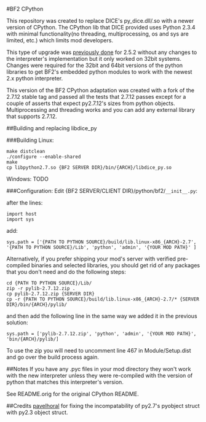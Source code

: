 #BF2 CPython

This repository was created to replace DICE's py_dice.dll/.so with a newer version of CPython. The CPython lib that DICE provided uses Python 2.3.4 with minimal functionality(no threading, multiprocessing, os and sys are limited, etc.) which limits mod developers.

This type of upgrade was [previously done](https://blog.garethj.com/2008/05/07/replacing-python-on-a-battlefield-2-server) for 2.5.2 without any changes to the interpreter's implementation but it only worked on 32bit systems. Changes were required for the 32bit and 64bit versions of the python libraries to get BF2's embedded python modules to work with the newest 2.x python interpreter.

This version of the BF2 CPython adaptation was created with a fork of the 2.7.12 stable tag and passed all the tests that 2.7.12 passes except for a couple of asserts that expect py2.7.12's sizes from python objects. Multiprocessing and threading works and you can add any external library that supports 2.7.12.


##Building and replacing libdice_py

###Building
Linux: 

    make distclean
    ./configure --enable-shared
    make
    cp libpython2.7.so {BF2 SERVER DIR}/bin/{ARCH}/libdice_py.so

Windows: TODO


###Configuration:
Edit {BF2 SERVER/CLIENT DIR}/python/bf2/`__init__.py`:

after the lines:

    import host
    import sys
add:

    sys.path = ['{PATH TO PYTHON SOURCE}/build/lib.linux-x86_{ARCH}-2.7', '{PATH TO PYTHON SOURCE}/Lib', 'python', 'admin', '{YOUR MOD PATH}' ]

Alternatively, if you prefer shipping your mod's server with verified pre-compiled binaries and selected libraries, you should get rid of any packages that you don't need and do the following steps:

    cd {PATH TO PYTHON SOURCE}/Lib/
    zip -r pylib-2.7.12.zip .
    cp pylib-2.7.12.zip {SERVER DIR}
    cp -r {PATH TO PYTHON SOURCE}/build/lib.linux-x86_{ARCH}-2.7/* {SERVER DIR}/bin/{ARCH}/pylib/
    
and then add the following line in the same way we added it in the previous solution:

    sys.path = ['pylib-2.7.12.zip', 'python', 'admin', '{YOUR MOD PATH}', 'bin/{ARCH}/pylib/]

To use the zip you will need to uncomment line 467 in Module/Setup.dist and go over the build process again.


##Notes
If you have any .pyc files in your mod directory they won't work with the new interpreter unless they were re-compiled with the version of python that matches this interpreter's version.

See README.orig for the original CPython README.


##Credits
[pavelhoral](github.com/Pavelhoral) for fixing the incompatability of py2.7's pyobject struct with py2.3 object struct.
